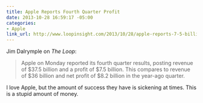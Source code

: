 ```yaml
---
title: Apple Reports Fourth Quarter Profit
date: 2013-10-28 16:59:17 -05:00
categories:
- Apple
link_url: http://www.loopinsight.com/2013/10/28/apple-reports-7-5-billion-fourth-quarter-profit/
---
```


Jim Dalrymple on *The Loop*:

>Apple on Monday reported its fourth quarter results, posting revenue of $37.5 billion and a profit of $7.5 billion. This compares to revenue of $36 billion and net profit of $8.2 billion in the year-ago quarter.

I love Apple, but the amount of success they have is sickening at times. This is a stupid amount of money.
